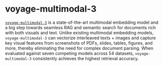 # voyage-multimodal-3
[`voyage-multimodal-3`](https://docs.voyageai.com/docs/multimodal-embeddings) is a state-of-the-art multimodal embedding model and a big step towards seamless RAG and semantic search for documents rich with both visuals and text. Unlike existing multimodal embedding models, `voyage-multimodal-3` can vectorize interleaved texts + images and capture key visual features from screenshots of PDFs, slides, tables, figures, and more, thereby eliminating the need for complex document parsing. When evaluated against seven competing models across 54 datasets, `voyage-multimodal-3` consistently achieves the highest retrieval accuracy.
